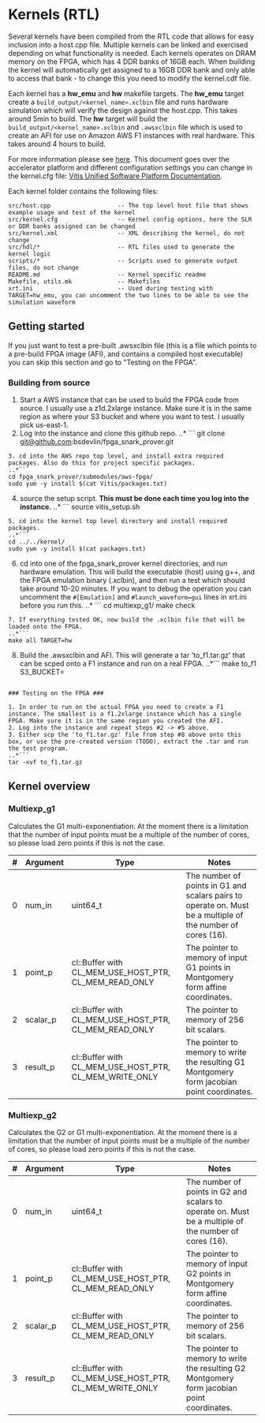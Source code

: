 Kernels (RTL)
======================

Several kernels have been compiled from the RTL code that allows for easy inclusion into a host.cpp file. Multiple kernels can be linked and 
exercised depending on what functionality is needed.
Each kernels operates on DRAM memory on the FPGA, which has 4 DDR banks of 16GB each. When building the kernel will automatically get assigned to a 16GB DDR bank and only able to access that bank - to change this you need to modify the kernel.cdf file.

Each kernel has a **hw_emu** and **hw** makefile targets. 
The **hw_emu** target create a ``build_output/<kernel_name>.xclbin`` file and runs hardware simulation which will verify the design against the host.cpp. This takes around 5min to build.
The **hw** target will build the ``build_output/<kernel_name>.xclbin`` and ``.awsxclbin`` file which is used to create an AFI for use on Amazon AWS F1 instances with real hardware. This takes around 4 hours to build.

For more information please see [here](https://github.com/aws/aws-fpga/tree/master/Vitis). This document goes over the accelerator platform and different configuration settings you can change in the kernel.cfg file: [Vitis Unified Software
Platform Documentation](https://www.xilinx.com/support/documentation/sw_manuals/xilinx2019_2/ug1393-vitis-application-acceleration.pdf).

Each kernel folder contains the following files:

```
src/host.cpp                   -- The top level host file that shows example usage and test of the kernel
src/kernel.cfg                 -- Kernel config options, here the SLR or DDR banks assigned can be changed
src/kernel.xml                 -- XML describing the kernel, do not change
src/hdl/*                      -- RTL files used to generate the kernel logic
scripts/*                      -- Scripts used to generate output files, do not change
README.md                      -- Kernel specific readme
Makefile, utils.mk             -- Makefiles
xrt.ini                        -- Used during testing with TARGET=hw_emu, you can uncomment the two lines to be able to see the simulation waveform
```

## Getting started ##

If you just want to test a pre-built .awsxclbin file (this is a file which points to a pre-build FPGA image (AFI), and contains a compiled host executable) you can skip this section and go to "Testing on the FPGA".

### Building from source ###

1. Start a AWS instance that can be used to build the FPGA code from source. I usually use a z1d.2xlarge instance. Make sure it is in the same region as where your S3 bucket and where you want to test. I usually pick us-east-1.
2. Log into the instance and clone this github repo.
..* ```
git clone git@github.com:bsdevlin/fpga_snark_prover.git
```
3. cd into the AWS repo top level, and install extra required packages. Also do this for project specific packages.
..*```
cd fpga_snark_prover/submodules/aws-fpga/
sudo yum -y install $(cat Vitis/packages.txt)
```
4. source the setup script. **This must be done each time you log into the instance.**
..* ```
source vitis_setup.sh
```.
5. cd into the kernel top level directory and install required packages.
..*```
cd ../../kernel/
sudo yum -y install $(cat packages.txt)
```
6. cd into one of the fpga_snark_prover kernel directories, and run hardware emulation. This will build the executable (host) using g++, and the FPGA emulation binary (.xclbin), and then run a test which should take around 10-20 minutes. If you want to debug the operation you can uncomment the ``#[Emulation]`` and ``#launch_waveform=gui`` lines in xrt.ini before you run this. 
..* ```
cd multiexp_g1/
make check
```
7. If everything tested OK, now build the .xclbin file that will be loaded onto the FPGA.
..*```
make all TARGET=hw
```
8. Build the .awsxclbin and AFI. This will generate a tar 'to_f1.tar.gz' that can be scped onto a F1 instance and run on a real FPGA.
..*```
make to_f1 S3_BUCKET=<S3 name of your bucket>
```

### Testing on the FPGA ###

1. In order to run on the actual FPGA you need to create a F1 instance. The smallest is a f1.2xlarge instance which has a single FPGA. Make sure it is in the same region you created the AFI.
2. Log into the instance and repeat steps #2 -> #5 above.
3. Either scp the 'to_f1.tar.gz' file from step #8 above onto this box, or use the pre-created version (TODO), extract the .tar and run the test program.
..*```
tar -xvf to_f1.tar.gz

```

##  Kernel overview ##
###  Multiexp_g1 ###
Calculates the G1 multi-exponentiation. At the moment there is a limitation that the number of input points must be a multiple of the number of cores, so please load zero points if this is not the case.

| # | Argument | Type | Notes |
| --- | --- | --- | --- |
| 0 | num_in  | uint64_t  | The number of points in G1 and scalars pairs to operate on. Must be a multiple of the number of cores (16).   |
| 1 | point_p  | cl::Buffer with CL_MEM_USE_HOST_PTR, CL_MEM_READ_ONLY  | The pointer to memory of input G1 points in Montgomery form affine coordinates. |
| 2 | scalar_p  | cl::Buffer with CL_MEM_USE_HOST_PTR, CL_MEM_READ_ONLY  | The pointer to memory of 256 bit scalars. |
| 3 | result_p  | cl::Buffer with CL_MEM_USE_HOST_PTR, CL_MEM_WRITE_ONLY  | The pointer to memory to write the resulting G1 Montgomery form jacobian point coordinates. |

###  Multiexp_g2
Calculates the G2 or G1 multi-exponentiation.  At the moment there is a limitation that the number of input points must be a multiple of the number of cores, so please load zero points if this is not the case.

| # | Argument | Type | Notes |
| --- | --- | --- | --- |
| 0 | num_in  | uint64_t  | The number of points in G2 and scalars to operate on. Must be a multiple of the number of cores (16).   |
| 1 | point_p  | cl::Buffer with CL_MEM_USE_HOST_PTR, CL_MEM_READ_ONLY  | The pointer to memory of input G2 points in Montgomery form affine coordinates. |
| 2 | scalar_p  | cl::Buffer with CL_MEM_USE_HOST_PTR, CL_MEM_READ_ONLY  | The pointer to memory of 256 bit scalars. |
| 3 | result_p  | cl::Buffer with CL_MEM_USE_HOST_PTR, CL_MEM_WRITE_ONLY  | The pointer to memory to write the resulting G2 Montgomery form jacobian point coordinates. |
